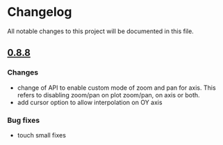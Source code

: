 # Changelog
All notable changes to this project will be documented in this file.

## [0.8.8]

### Changes ###

- change of API to enable custom mode of zoom and pan for axis. This refers to
disabling zoom/pan on plot zoom/pan, on axis or both.
- add cursor option to allow interpolation on OY axis

### Bug fixes ###

- touch small fixes  


[0.8.8]: https://github.com/ni-kismet/webcharts/compare/v0.8.7...v0.8.8
